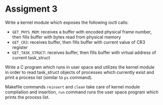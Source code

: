 # Assigment 3

Write a kernel module which exposes the following ioctl calls:
- `GET_PHYS_MEM`: receives a buffer with encoded physical frame number, then fills buffer with bytes read from physical memory
- `GET_CR3`: receives buffer, then fills buffer with current value of CR3 register
- `GET_TASK_STRUCT`: receives buffer, then fills buffer with virtual address of current task_struct

Write a C program which runs in user space and utilizes the kernel module in order to read task_struct objects of processes which currently exist and print a process list (similar to `ps` command).

Makefile commands `reinsert` and `clean` take care of kernel module compilation and insertion, `run` command runs the user space program which prints the process list.
